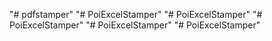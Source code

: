 "# pdfstamper" 
"# PoiExcelStamper" 
"# PoiExcelStamper" 
"# PoiExcelStamper" 
"# PoiExcelStamper" 
"# PoiExcelStamper" 
